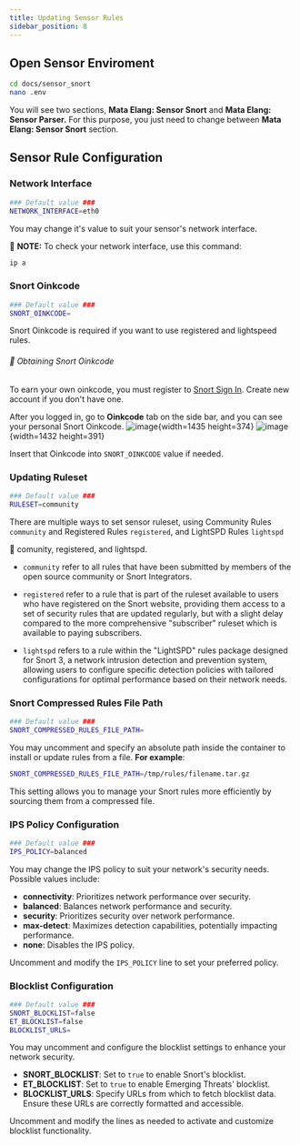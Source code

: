 ```yaml
---
title: Updating Sensor Rules
sidebar_position: 8
---
```


## Open Sensor Enviroment

```bash
cd docs/sensor_snort
nano .env
```

You will see two sections, **Mata Elang: Sensor Snort** and **Mata Elang: Sensor Parser.** For this purpose, you just need to change between **Mata Elang: Sensor Snort** section.

## Sensor Rule Configuration

### Network Interface

```bash
### Default value ###
NETWORK_INTERFACE=eth0
```

You may change it's value to suit your sensor's network interface.

:key: **NOTE:** To check your network interface, use this command:

```bash
ip a
```

### Snort Oinkcode

```bash
### Default value ###
SNORT_OINKCODE=
```

Snort Oinkcode is required if you want to use registered and lightspeed rules.

###### :key: Obtaining Snort Oinkcode

To earn your own oinkcode, you must register to [Snort Sign In](https://snort.org/users/sign_up). Create new account if you don't have one.

After you logged in, go to **Oinkcode** tab on the side bar, and you can see your personal Snort Oinkcode.
![image](uploads/4bd763a4922aeb4861fd5b0349baace3/image.png){width=1435 height=374}
![image](uploads/bc2da2026b206e8e32139d06f9f215bb/image.png){width=1432 height=391}

Insert that Oinkcode into `SNORT_OINKCODE` value if needed.

### Updating Ruleset

```bash
### Default value ###
RULESET=community
```

There are multiple ways to set sensor ruleset, using Community Rules `community` and Registered Rules `registered`, and LightSPD Rules `lightspd`

:key: comunity, registered, and lightspd.

- `community` refer to all rules that have been submitted by members of the open source community or Snort Integrators.

- `registered` refer to a rule that is part of the ruleset available to users who have registered on the Snort website, providing them access to a set of security rules that are updated regularly, but with a slight delay compared to the more comprehensive "subscriber" ruleset which is available to paying subscribers.

- `lightspd` refers to a rule within the "LightSPD" rules package designed for Snort 3, a network intrusion detection and prevention system, allowing users to configure specific detection policies with tailored configurations for optimal performance based on their network needs.

### Snort Compressed Rules File Path

```bash
### Default value ###
SNORT_COMPRESSED_RULES_FILE_PATH=
```

You may uncomment and specify an absolute path inside the container to install or update rules from a file. **For example**:

```bash
SNORT_COMPRESSED_RULES_FILE_PATH=/tmp/rules/filename.tar.gz
```

This setting allows you to manage your Snort rules more efficiently by sourcing them from a compressed file.

### IPS Policy Configuration

```bash
### Default value ###
IPS_POLICY=balanced
```
You may change the IPS policy to suit your network's security needs. Possible values include:

- **connectivity**: Prioritizes network performance over security.
- **balanced**: Balances network performance and security.
- **security**: Prioritizes security over network performance.
- **max-detect**: Maximizes detection capabilities, potentially impacting performance.
- **none**: Disables the IPS policy.

Uncomment and modify the `IPS_POLICY` line to set your preferred policy.

### Blocklist Configuration

```bash
### Default value ###
SNORT_BLOCKLIST=false
ET_BLOCKLIST=false
BLOCKLIST_URLS=
```
You may uncomment and configure the blocklist settings to enhance your network security.

- **SNORT_BLOCKLIST**: Set to `true` to enable Snort's blocklist.
- **ET_BLOCKLIST**: Set to `true` to enable Emerging Threats' blocklist.
- **BLOCKLIST_URLS**: Specify URLs from which to fetch blocklist data. Ensure these URLs are correctly formatted and accessible.

Uncomment and modify the lines as needed to activate and customize blocklist functionality.
